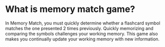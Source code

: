 # What is memory match game?
In Memory Match, you must quickly determine whether a flashcard symbol matches the one presented 2 times previously.
Quickly memorizing and comparing the symbols challenges your working memory. This game also makes you continually update your working memory with new information.
